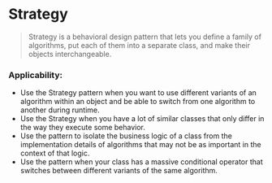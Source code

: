 # Strategy
> Strategy is a behavioral design pattern that lets you define a family of algorithms, put each of them into a separate 
> class, and make their objects interchangeable.

### Applicability:
- Use the Strategy pattern when you want to use different variants of an algorithm within an object and be able to 
  switch from one algorithm to another during runtime.
- Use the Strategy when you have a lot of similar classes that only differ in the way they execute some behavior.
- Use the pattern to isolate the business logic of a class from the implementation details of algorithms that may not 
  be as important in the context of that logic.
- Use the pattern when your class has a massive conditional operator that switches between different variants of the 
  same algorithm.
